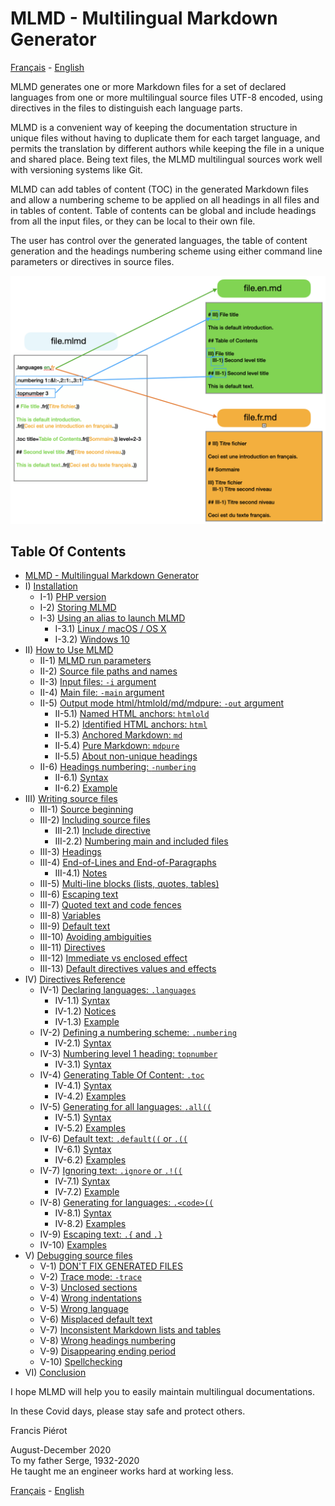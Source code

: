 # MLMD - Multilingual Markdown Generator<A id="a1"></A>
[Français](README.fr.md) - [English](README.md)

MLMD generates one or more Markdown files for a set of declared languages from one or more
multilingual source files UTF-8 encoded, using directives in the files to distinguish each
language parts.

MLMD is a convenient way of keeping the documentation structure in unique files without having
to duplicate them for each target language, and permits the translation by different authors while
keeping the file in a unique and shared place. Being text files, the MLMD multilingual sources
work well with versioning systems like Git. 

MLMD can add tables of content (TOC) in the generated Markdown files and allow a numbering scheme
to be applied on all headings in all files and in tables of content. Table of contents can be
global and include headings from all the input files, or they can be local to their own file.

The user has control over the generated languages, the table of content generation and the
headings numbering scheme using either command line parameters or directives in source files.

![File generation and directives](https://github.com/bkg2018/MLMD/blob/main/docs/Images/File%20Generation.png)

## Table Of Contents<A id="toc"></A>

- [MLMD - Multilingual Markdown Generator](#a1)
- I) [Installation](1-Installation.md#a2)
  - I-1) [PHP version](1-Installation.md#a3)
  - I-2) [Storing MLMD](1-Installation.md#a4)
  - I-3) [Using an alias to launch MLMD](1-Installation.md#a5)
    - I-3.1) [Linux / macOS / OS X](1-Installation.md#a6)
    - I-3.2) [Windows 10](1-Installation.md#a7)
- II) [How to Use MLMD](2-Using.md#a8)
  - II-1) [MLMD run parameters](2-Using.md#a9)
  - II-2) [Source file paths and names](2-Using.md#a10)
  - II-3) [Input files: `-i` argument](2-Using.md#a11)
  - II-4) [Main file: `-main` argument](2-Using.md#a12)
  - II-5) [Output mode html/htmlold/md/mdpure: `-out` argument](2-Using.md#a13)
    - II-5.1) [Named HTML anchors: `htmlold`](2-Using.md#a14)
    - II-5.2) [Identified HTML anchors: `html`](2-Using.md#a15)
    - II-5.3) [Anchored Markdown: `md`](2-Using.md#a16)
    - II-5.4) [Pure Markdown: `mdpure`](2-Using.md#a17)
    - II-5.5) [About non-unique headings](2-Using.md#a18)
  - II-6) [Headings numbering: `-numbering`](2-Using.md#a19)
    - II-6.1) [Syntax](2-Using.md#a20)
    - II-6.2) [Example](2-Using.md#a21)
- III) [Writing source files](3-Writing.md#a22)
  - III-1) [Source beginning](3-Writing.md#a23)
  - III-2) [Including source files](3-Writing.md#a24)
    - III-2.1) [Include directive](3-Writing.md#a25)
    - III-2.2) [Numbering main and included files](3-Writing.md#a26)
  - III-3) [Headings](3-Writing.md#a27)
  - III-4) [End-of-Lines and End-of-Paragraphs](3-Writing.md#a28)
    - III-4.1) [Notes](3-Writing.md#a29)
  - III-5) [Multi-line blocks (lists, quotes, tables)](3-Writing.md#a30)
  - III-6) [Escaping text](3-Writing.md#a31)
  - III-7) [Quoted text and code fences](3-Writing.md#a32)
  - III-8) [Variables](3-Writing.md#a33)
  - III-9) [Default text](3-Writing.md#a34)
  - III-10) [Avoiding ambiguities](3-Writing.md#a35)
  - III-11) [Directives](3-Writing.md#a36)
  - III-12) [Immediate vs enclosed effect](3-Writing.md#a37)
  - III-13) [Default directives values and effects](3-Writing.md#a38)
- IV) [Directives Reference](4-Directives.md#a39)
  - IV-1) [Declaring languages: `.languages`](4-Directives.md#a40)
    - IV-1.1) [Syntax](4-Directives.md#a41)
    - IV-1.2) [Notices](4-Directives.md#a42)
    - IV-1.3) [Example](4-Directives.md#a43)
  - IV-2) [Defining a numbering scheme: `.numbering`](4-Directives.md#a44)
    - IV-2.1) [Syntax](4-Directives.md#a45)
  - IV-3) [Numbering level 1 heading: `topnumber`](4-Directives.md#a46)
    - IV-3.1) [Syntax](4-Directives.md#a47)
  - IV-4) [Generating Table Of Content: `.toc`](4-Directives.md#a48)
    - IV-4.1) [Syntax](4-Directives.md#a49)
    - IV-4.2) [Examples](4-Directives.md#a52)
  - IV-5) [Generating for all languages: `.all((`](4-Directives.md#a53)
    - IV-5.1) [Syntax](4-Directives.md#a54)
    - IV-5.2) [Examples](4-Directives.md#a55)
  - IV-6) [Default text: `.default((` or `.((`](4-Directives.md#a56)
    - IV-6.1) [Syntax](4-Directives.md#a57)
    - IV-6.2) [Examples](4-Directives.md#a58)
  - IV-7) [Ignoring text: `.ignore` or `.!((`](4-Directives.md#a59)
    - IV-7.1) [Syntax](4-Directives.md#a60)
    - IV-7.2) [Example](4-Directives.md#a61)
  - IV-8) [Generating for languages: `.<code>((`](4-Directives.md#a62)
    - IV-8.1) [Syntax](4-Directives.md#a63)
    - IV-8.2) [Examples](4-Directives.md#a64)
  - IV-9) [Escaping text: `.{` and `.}`](4-Directives.md#a65)
  - IV-10) [Examples](4-Directives.md#a66)
- V) [Debugging source files](5-Debugging.md#a67)
  - V-1) [DON'T FIX GENERATED FILES](5-Debugging.md#a68)
  - V-2) [Trace mode: `-trace`](5-Debugging.md#a69)
  - V-3) [Unclosed sections](5-Debugging.md#a70)
  - V-4) [Wrong indentations](5-Debugging.md#a71)
  - V-5) [Wrong language](5-Debugging.md#a72)
  - V-6) [Misplaced default text](5-Debugging.md#a73)
  - V-7) [Inconsistent Markdown lists and tables](5-Debugging.md#a74)
  - V-8) [Wrong headings numbering](5-Debugging.md#a75)
  - V-9) [Disappearing ending period](5-Debugging.md#a76)
  - V-10) [Spellchecking](5-Debugging.md#a77)
- VI) [Conclusion](6-Conclusion.md#a78)

I hope MLMD will help you to easily maintain multilingual documentations.

In these Covid days, please stay safe and protect others.

Francis Piérot

August-December 2020<br />
To my father Serge, 1932-2020<br />
He taught me an engineer works hard at working less.

[Français](README.fr.md) - [English](README.md)

